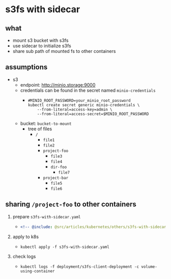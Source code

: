 # s3fs with sidecar

## what

* mount s3 bucket with s3fs
* use sidecar to initialize s3fs
* share sub path of mounted fs to other containers

## assumptions

* s3
    + endpoint: http://minio.storage:9000
    + credentials can be found in the secret named `minio-credentials`
        * ```shell
          #MINIO_ROOT_PASSWORD=your_minio_root_password
          kubectl create secret generic minio-credentials \
              --from-literal=access-key=admin \
              --from-literal=access-secret=$MINIO_ROOT_PASSWORD
          ```
    + bucket: `bucket-to-mount`
        * tree of files
            + `/`
                - `file1`
                - `file2`
                - `project-foo`
                    * `file3`
                    * `file4`
                    * `dir-foo`
                        * `file7`
                - `project-bar`
                    * `file5`
                    * `file6`

## sharing `/project-foo` to other containers

1. prepare `s3fs-with-sidecar.yaml`
    * ```yaml
      <!-- @include: @src/articles/kubernetes/others/s3fs-with-sidecar.yaml -->
      ```
2. apply to k8s
    * ```shell
      kubectl apply -f s3fs-with-sidecar.yaml
      ```
3. check logs
    * ```shell
      kubectl logs -f deployment/s3fs-client-deployment -c volume-using-container
      ```
